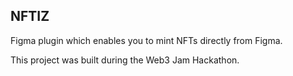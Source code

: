 NFTIZ
------------

Figma plugin which enables you to mint NFTs directly from Figma. 

This project was built during the Web3 Jam Hackathon.
